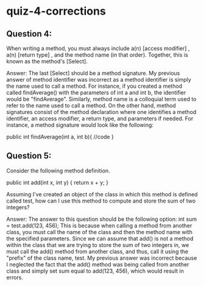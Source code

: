 # quiz-4-corrections

## Question 4:
When writing a method, you must always include a(n) [access modifier] , a(n)  [return type] , and the method name (in that order). Together, this is known as the method's [Select].

Answer:
The last [Select] should be a method signature. My previous answer of method identifier was incorrect as a method identifier is simply the name used to call a method. For instance, if you created a method called findAverage() with the parameters of int a and int b, the identifier would be "findAverage". Similarly, method name is a colloquial term used to refer to the name used to call a method. On the other hand, method signatures consist of the method declaration where one identifies a method identifier, an access modifier, a return type, and parameters if needed. For instance, a method signature would look like the following:

public int findAverage(int a, int b){
    //code
 }
 
## Question 5:
Consider the following method definition.

  public int add(int x, int y) {
    return x + y;
  }
  
Assuming I've created an object of the class in which this method is defined called test, how can I use this method to compute and store the sum of two integers?

Answer:
The answer to this question should be the following option:
  int sum = test.add(123, 456);
This is because when calling a method from another class, you must call the name of the class and then the method name with the specified parameters. Since we can assume that add() is not a method within the class that we are trying to store the sum of two integers in, we must call the add() method from another class, and thus, call it using the "prefix" of the class name, test. 
My previous answer was incorrect because I neglected the fact that the add() method was being called from another class and simply set sum equal to add(123, 456), which would result in errors.
